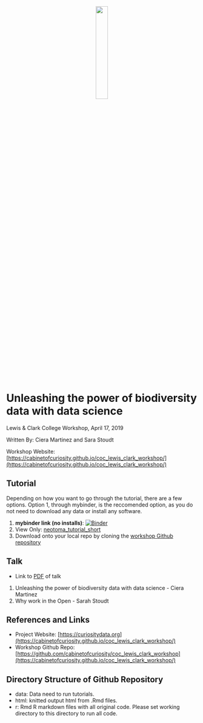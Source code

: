 <div style="text-align:center"><img src ="https://cabinetofcuriosity.github.io/cabinetofcuriosity_site/assets/img/david-freeman.jpg" width="25%" height="25%"/></div>

# Unleashing the power of biodiversity data with data science
Lewis & Clark College Workshop, April 17, 2019

Written By: Ciera Martinez and Sara Stoudt

Workshop Website: [https://cabinetofcuriosity.github.io/coc_lewis_clark_workshop/](https://cabinetofcuriosity.github.io/coc_lewis_clark_workshop/)

## Tutorial

Depending on how you want to go through the tutorial, there are a few options. Option 1, through mybinder, is the reccomended option, as you do not need to download any data or install any software.

1. **mybinder link (no installs)**: [![Binder](https://mybinder.org/badge_logo.svg)](https://mybinder.org/v2/gh/cabinetofcuriosity/coc_lewis_clark_workshop/master?urlpath=rstudio) 
2. View Only: [neotoma_tutorial_short](html/neotoma_tutorial_short.html)
3. Download onto your local repo by cloning the [workshop Github repository](https://github.com/cabinetofcuriosity/coc_lewis_clark_workshop)

## Talk

- Link to [PDF](pdf/2019_04_17_lewis_clark.pdf) of talk

1. Unleashing the power of biodiversity data with data science - Ciera Martinez
2. Why work in the Open - Sarah Stoudt

## References and Links

- Project Website: [https://curiositydata.org](https://cabinetofcuriosity.github.io/coc_lewis_clark_workshop/)
- Workshop Github Repo: [https://github.com/cabinetofcuriosity/coc_lewis_clark_workshop](https://cabinetofcuriosity.github.io/coc_lewis_clark_workshop/)

Directory Structure of Github Repository
---------------------

- data: Data need to run tutorials. 
- html: knitted output html from .Rmd files.
- r: Rmd R markdown files with all original code. Please set working directory to this directory to run all code.
